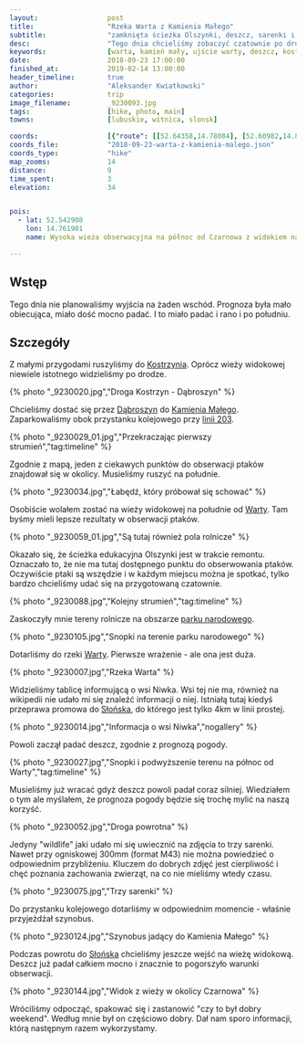 ```yaml
---
layout:                 post
title:                  "Rzeka Warta z Kamienia Małego"
subtitle:               "zamknięta ścieżka Olszynki, deszcz, sarenki i smutna prawda o robieniu zdjeć zwierząt"
desc:                   "Tego dnia chcieliśmy zobaczyć czatownie po drugiej stronie Warty. Okazało się, że ścieżka Olszynki była właśnie remontowana. Zrozumiałem, że robienie zdjęć przyrodzi (zwierzętom) wymaga cierpliwości albo kosmicznie drogiego sprzętu."
keywords:               [warta, kamień mały, ujście warty, deszcz, kostrzyn]
date:                   2018-09-23 17:00:00
finished_at:            2019-02-14 13:00:00
header_timeline:        true
author:                 "Aleksander Kwiatkowski"
categories:             trip
image_filename:         _9230093.jpg
tags:                   [hike, photo, main]
towns:                  [lubuskie, witnica, slonsk]

coords:                 [{"route": [[52.64358,14.78084], [52.60982,14.80934]], "type": "hike"}]
coords_file:            "2018-09-23-warta-z-kamienia-malego.json"
coords_type:            "hike"
map_zooms:              14
distance:               9
time_spent:             3
elevation:              34


pois:
  - lat: 52.542908
    lon: 14.761901
    name: Wysoka wieża obserwacyjna na północ od Czarnowa z widokiem na Ujście Warty

---
```


[wiki-kostrzyn]: https://pl.wikipedia.org/wiki/Kostrzy%C5%84
[wiki-dabroszyn]: https://pl.wikipedia.org/wiki/D%C4%85broszyn_(wojew%C3%B3dztwo_lubuskie)
[wiki-kamien-maly]: https://pl.wikipedia.org/wiki/Kamie%C5%84_Ma%C5%82y_(wojew%C3%B3dztwo_lubuskie)
[wiki-warta]: https://pl.wikipedia.org/wiki/Warta
[wiki-park-ujscie-warty]: https://pl.wikipedia.org/wiki/Park_Narodowy_%E2%80%9EUj%C5%9Bcie_Warty%E2%80%9D
[wiki-slonsk]: https://pl.wikipedia.org/wiki/S%C5%82o%C5%84sk
[wiki-linia-203]: https://pl.wikipedia.org/wiki/Linia_kolejowa_nr_203

## Wstęp

Tego dnia nie planowaliśmy wyjścia na żaden wschód. Prognoza była mało obiecująca,
miało dość mocno padać. I to miało padać i rano i po południu.

## Szczegóły

Z małymi przygodami ruszyliśmy do [Kostrzynia][wiki-kostrzyn].
Oprócz wieży widokowej niewiele istotnego widzieliśmy po drodze.

{% photo "\_9230020.jpg","Droga Kostrzyn - Dąbroszyn" %}

Chcieliśmy dostać się przez [Dąbroszyn][wiki-dabroszyn] do [Kamienia Małego][wiki-kamien-maly].
Zaparkowaliśmy obok przystanku kolejowego przy [linii 203][wiki-linia-203].

{% photo "\_9230029_01.jpg","Przekraczając pierwszy strumień","tag:timeline" %}

Zgodnie z mapą, jeden z ciekawych punktów do obserwacji ptaków znajdował się
w okolicy. Musieliśmy ruszyć na południe.

{% photo "\_9230034.jpg","Łabędź, który próbował się schować" %}

Osobiście wolałem zostać na wieży widokowej na południe od [Warty][wiki-warta].
Tam byśmy mieli lepsze rezultaty w obserwacji ptaków.

{% photo "\_9230059_01.jpg","Są tutaj również pola rolnicze" %}

Okazało się, że ścieżka edukacyjna Olszynki jest w trakcie remontu. Oznaczało to,
że nie ma tutaj dostępnego punktu do obserwowania ptaków. Oczywiście ptaki są
wszędzie i w każdym miejscu można je spotkać, tylko bardzo chcieliśmy udać się
na przygotowaną czatownie.

{% photo "\_9230088.jpg","Kolejny strumień","tag:timeline" %}

Zaskoczyły mnie tereny rolnicze na obszarze [parku narodowego][wiki-park-ujscie-warty].

{% photo "\_9230105.jpg","Snopki na terenie parku narodowego" %}

Dotarliśmy do rzeki [Warty][wiki-warta]. Pierwsze wrażenie - ale ona jest duża.

{% photo "\_9230007.jpg","Rzeka Warta" %}

Widzieliśmy tablicę informującą o wsi
Niwka. Wsi tej nie ma, również na wikipedii nie udało mi się znaleźć informacji o niej.
Istniałą tutaj kiedyś przeprawa promowa do [Słońska][wiki-slonsk], do którego
jest tylko 4km w linii prostej.

{% photo "\_9230014.jpg","Informacja o wsi Niwka","nogallery" %}

Powoli zaczął padać deszcz, zgodnie z prognozą pogody.

{% photo "\_9230027.jpg","Snopki i podwyższenie terenu na północ od Warty","tag:timeline" %}

Musieliśmy już wracać gdyż deszcz powoli padał coraz silniej.
Wiedziałem o tym ale myślałem, że prognoza pogody będzie się trochę mylić na
naszą korzyść.

{% photo "\_9230052.jpg","Droga powrotna" %}

Jedyny "wildlife" jaki udało mi się uwiecznić na zdjęcia to trzy sarenki. Nawet
przy ogniskowej 300mm (format M43) nie można powiedzieć o odpowiednim przybliżeniu.
Kluczem do dobrych zdjęć jest cierpliwość i chęć poznania zachowania
zwierząt, na co nie mieliśmy wtedy czasu.

{% photo "\_9230075.jpg","Trzy sarenki" %}

Do przystanku kolejowego dotarliśmy w odpowiednim momencie - właśnie
przyjeżdżał szynobus.

{% photo "\_9230124.jpg","Szynobus jadący do Kamienia Małego" %}

Podczas powrotu do [Słońska][wiki-slonsk] chcieliśmy jeszcze wejść
na wieżę widokową. Deszcz już padał całkiem mocno i znacznie to pogorszyło
warunki obserwacji.

{% photo "\_9230144.jpg","Widok z wieży w okolicy Czarnowa" %}

Wróciliśmy odpocząć, spakować się i zastanowić "czy to był dobry weekend".
Według mnie był on częściowo dobry. Dał nam sporo informacji, którą
następnym razem wykorzystamy.
